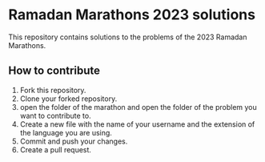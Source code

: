 # Ramadan Marathons 2023 solutions

This repository contains solutions to the problems of the 2023 Ramadan Marathons.

## How to contribute

1. Fork this repository.
2. Clone your forked repository.
3. open the folder of the marathon and open the folder of the problem you want to contribute to.
4. Create a new file with the name of your username and the extension of the language you are using.
5. Commit and push your changes.
6. Create a pull request.

